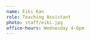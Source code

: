 ```yaml
---
name: Eiki Kan
role: Teaching Assistant
photo: staff/eiki.jpg
office-hours: Wednesday 4-6pm
---
```


